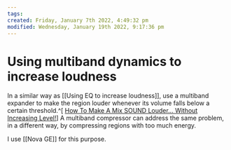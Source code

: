```yaml
---
tags: 
created: Friday, January 7th 2022, 4:49:32 pm
modified: Wednesday, January 19th 2022, 9:17:36 pm
---
```


# Using multiband dynamics to increase loudness
In a similar way as [[Using EQ to increase loudness]], use a multiband expander to make the region louder whenever its volume falls below a certain threshold.^[ [How To Make A Mix SOUND Louder… Without Increasing Level!](https://www.youtube.com/watch?v=dmzZhAQyBtA)] A multiband compressor can address the same problem, in a different way, by compressing regions with too much energy.

I use [[Nova GE]] for this purpose.